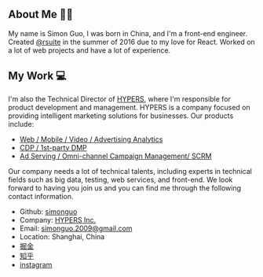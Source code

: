 ## About Me 👨‍💻‍

My name is Simon Guo, I was born in China, and I'm a front-end engineer. Created [@rsuite](https://rsuitejs.com/) in the summer of 2016 due to my love for React. Worked on a lot of web projects and have a lot of experience.

## My Work 💻

I'm also the Technical Director of [HYPERS](https://www.hypers.com/en/), where I'm responsible for product development and management. HYPERS is a company focused on providing intelligent marketing solutions for businesses. Our products include:

- [Web / Mobile / Video / Advertising Analytics](https://www.hypers.com/en/products/analytics-cloud#list)
- [CDP / 1st-party DMP ](https://www.hypers.com/en/products/audience-cloud#list)
- [Ad Serving / Omni-channel Campaign Management/ SCRM](https://www.hypers.com/en/products/experience-cloud#list)


Our company needs a lot of technical talents, including experts in technical fields such as big data, testing, web services, and front-end. We look forward to having you join us and you can find me through the following contact information.


- Github: [simonguo](https://github.com/simonguo)
- Company: [HYPERS Inc.](https://hypers.com)
- Email: simonguo.2009@gmail.com
- Location: Shanghai, China
- [掘金](https://juejin.im/user/57cbc380128fe1006973fad9)
- [知乎](https://www.zhihu.com/people/simonet)
- [instagram](https://www.instagram.com/simonguo.2009/)

<style>
  @import url('./styles.css?v=20220712.1');
</style>
